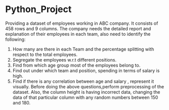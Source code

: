 # Python_Project
Providing a dataset of employees working in ABC company. It consists of 458 rows and 9 columns. The company needs the detailed report and explanation of their employees in each team, also need to identify the following:
1.	How many are there in each Team and the percentage splitting with respect to the total employees.
2.	Segregate the employees w.r.t different positions.
3.	Find from which age group most of the employees belong to.
4.	Find out under which team and position, spending in terms of salary is high.
5.	Find if there is any correlation between age and salary , represent it visually.
Before doing the above questions,perform preprocessing of the dataset. Also, the column height is having incorrect data, changing the data of that particular column with any random numbers between 150 and 180.
